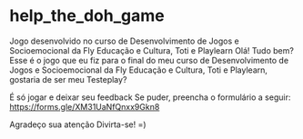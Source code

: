 # help_the_doh_game
Jogo desenvolvido no curso de Desenvolvimento de Jogos e Socioemocional da Fly Educação e Cultura, Toti e Playlearn
Olá! Tudo bem?
Esse é o jogo que eu fiz para o final do meu curso de Desenvolvimento de Jogos e Socioemocional da Fly Educação e Cultura, Toti e Playlearn, gostaria de ser meu Testeplay?

É só jogar e deixar seu feedback
Se puder, preencha o formulário a seguir:
https://forms.gle/XM31UaNfQnxx9Gkn8

Agradeço sua atenção 
Divirta-se!
=)
